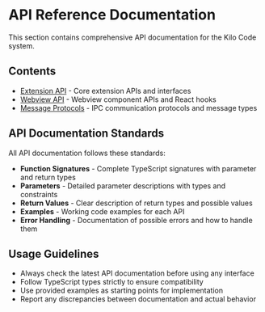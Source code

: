 # API Reference Documentation

This section contains comprehensive API documentation for the Kilo Code system.

## Contents

- [Extension API](./extension-api.md) - Core extension APIs and interfaces
- [Webview API](./webview-api.md) - Webview component APIs and React hooks
- [Message Protocols](./message-protocols.md) - IPC communication protocols and message types

## API Documentation Standards

All API documentation follows these standards:

- **Function Signatures** - Complete TypeScript signatures with parameter and return types
- **Parameters** - Detailed parameter descriptions with types and constraints
- **Return Values** - Clear description of return types and possible values
- **Examples** - Working code examples for each API
- **Error Handling** - Documentation of possible errors and how to handle them

## Usage Guidelines

- Always check the latest API documentation before using any interface
- Follow TypeScript types strictly to ensure compatibility
- Use provided examples as starting points for implementation
- Report any discrepancies between documentation and actual behavior
